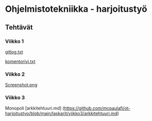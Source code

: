 # Ohjelmistotekniikka - harjoitustyö
## Tehtävät
### Viikko 1
[gitlog.txt](https://github.com/mcpaulafi/ot-harjoitustyo/blob/main/laskarit/viikko1/gitlog.txt)

[komentorivi.txt](https://github.com/mcpaulafi/ot-harjoitustyo/blob/main/laskarit/viikko1/komentorivi.txt)

### Viikko 2
[Screenshot.png](https://github.com/mcpaulafi/ot-harjoitustyo/blob/main/laskarit/viikko2/2024-03-20_viikko2_screenshot.png)

### Viikko 3
Monopoli [arkkitehtuuri.md] (https://github.com/mcpaulafi/ot-harjoitustyo/blob/main/laskarit/viikko3/arkkitehtuuri.md)

